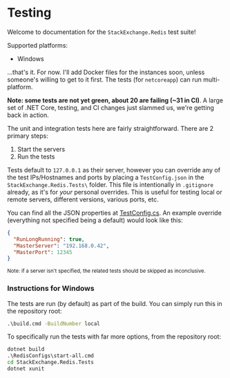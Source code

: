 Testing
===

Welcome to documentation for the `StackExchange.Redis` test suite!

Supported platforms:
- Windows

...that's it. For now. I'll add Docker files for the instances soon, unless someone's willing to get to it first. The tests (for `netcoreapp`) can run multi-platform.

**Note: some tests are not yet green, about 20 are failing (~31 in CI)**. A large set of .NET Core, testing, and CI changes just slammed us, we're getting back in action.

The unit and integration tests here are fairly straightforward. There are 2 primary steps:
1. Start the servers
2. Run the tests

Tests default to `127.0.0.1` as their server, however you can override any of the test IPs/Hostnames and ports by placing a `TestConfig.json` in the `StackExchange.Redis.Tests\` folder. This file is intentionally in `.gitignore` already, as it's for *your* personal overrides. This is useful for testing local or remote servers, different versions, various ports, etc.

You can find all the JSON properties at [TestConfig.cs](https://github.com/StackExchange/StackExchange.Redis/blob/master/tests/StackExchange.Redis.Tests/Helpers/TestConfig.cs). An example override (everything not specified being a default) would look like this:
```json
{
  "RunLongRunning": true,
  "MasterServer": "192.168.0.42",
  "MasterPort": 12345
}
```
<sub>Note: if a server isn't specified, the related tests should be skipped as inconclusive.</sub>

### Instructions for Windows
The tests are run (by default) as part of the build. You can simply run this in the repository root:
```cmd
.\build.cmd -BuildNumber local
```

To specifically run the tests with far more options, from the repository root:
```cmd
dotnet build
.\RedisConfigs\start-all.cmd
cd StackExchange.Redis.Tests
dotnet xunit
```
